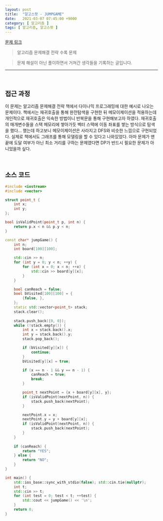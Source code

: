 ```yaml
---
layout: post
title:  "알고스팟 - JUMPGAME"
date:   2021-03-07 07:45:00 +9000
category: [ 알고리즘 ]
tags: [ 알고리즘, 알고스팟 ]
---
```


[문제 링크](https://www.algospot.com/judge/problem/read/JUMPGAME)
> 알고리즘 문제해결 전략 수록 문제

> 문제 해설이 아닌 풀이하면서 거쳐간 생각들을 기록하는 글입니다.

---

<br>

## **접근 과정**
이 문제는 알고리즘 문제해결 전략 책에서 다이나믹 프로그래밍에 대한 예시로 나오는 문제이다. 책에서는 재귀호출을 통해 완전탐색을 구현한 뒤 메모이제이션을 적용하는데 개인적으로 재귀호출은 익숙한 방법이니 반복문을 통해 구현해보고자 하였다. 재귀호출의 매개변수들을 스택 메모리에 쌓아가듯 벡터 스택에 이동 좌표를 쌓는 방식으로 탐색을 했다... 했는데 하고보니 메모이제이션은 사라지고 DFS와 비슷한 느낌으로 구현되었다. 실제로 책에서도 그래프를 통해 모델링을 할 수 있다고 나와있었다.
아마 문제가 맨 끝에 도달 여부가 아닌 최소 거리를 구하는 문제였다면 DP가 반드시 필요한 문제가 아니었을까 싶다.

<br>

## **소스 코드**

```c++
#include <iostream>
#include <vector>

struct point_t {
    int x;
    int y;
};

bool isValidPoint(point_t p, int n) {
    return p.x < n && p.y < n;
}

const char* jumpGame() {
    int n;
    int board[100][100];

    std::cin >> n;
    for (int y = 0; y < n; ++y) {
        for (int x = 0; x < n; ++x) {
            std::cin >> board[y][x];
        }
    }

    bool canReach = false;
    bool bVisited[100][100] = {
        {false, },
    };
    static std::vector<point_t> stack;
    stack.clear();
    
    stack.push_back({0, 0});
    while (!stack.empty()) {
        int x = stack.back().x;
        int y = stack.back().y;
        stack.pop_back();

        if (bVisited[y][x]) {
            continue;
        }
        bVisited[y][x] = true;

        if (x == n - 1 && y == n - 1) {
            canReach = true;
            break;
        }

        point_t nextPoint = {x + board[y][x], y};
        if (isValidPoint(nextPoint, n)) {
            stack.push_back(nextPoint);
        }

        nextPoint.x = x;
        nextPoint.y = y + board[y][x];
        if (isValidPoint(nextPoint, n)) {
            stack.push_back(nextPoint);
        }
    }
    
    if (canReach) {
        return "YES";
    } else {
        return "NO";
    }
}

int main() {
    std::ios_base::sync_with_stdio(false); std::cin.tie(nullptr);
    int t;
    std::cin >> t;
    for (int test = 0; test < t; ++test) {
        std::cout << jumpGame() << '\n';
    }
    return 0;
}
```